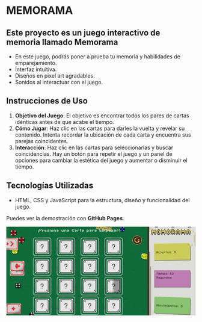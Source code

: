 # MEMORAMA

## Este proyecto es un juego interactivo de memoria llamado Memorama

- En este juego, podrás poner a prueba tu memoria y habilidades de emparejamiento.
- Interfaz intuitiva.
- Diseños en pixel art agradables.
- Sonidos al interactuar con el juego.

## Instrucciones de Uso

1. **Objetivo del Juego**: El objetivo es encontrar todos los pares de cartas idénticas antes de que acabe el tiempo.
2. **Cómo Jugar**: Haz clic en las cartas para darles la vuelta y revelar su contenido. Intenta recordar la ubicación de cada carta y encuentra sus parejas coincidentes.
3. **Interacción**: Haz clic en las cartas para seleccionarlas y buscar coincidencias. Hay un botón para repetir el juego y un panel de opciones para cambiar la estética del juego y aumentar o disminuir el tiempo.

## Tecnologías Utilizadas

- HTML, CSS y JavaScript para la estructura, diseño y funcionalidad del juego.

Puedes ver la demostración con **GitHub Pages**.

<div id="header" align="center">
	<img src="./imagen prueba/imagen de prueba.png">
</div>